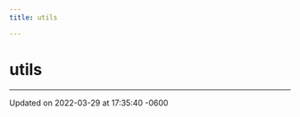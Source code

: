 ```yaml
---
title: utils

---
```


# utils








-------------------------------

Updated on 2022-03-29 at 17:35:40 -0600